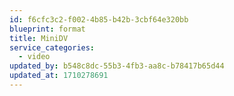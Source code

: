 ```yaml
---
id: f6cfc3c2-f002-4b85-b42b-3cbf64e320bb
blueprint: format
title: MiniDV
service_categories:
  - video
updated_by: b548c8dc-55b3-4fb3-aa8c-b78417b65d44
updated_at: 1710278691
---
```

